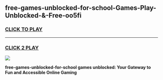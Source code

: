 
## free-games-unblocked-for-school-Games-Play-Unblocked-&-Free-oo5fi
<h3>
<a href="https://premium76.site?title=free-games-unblocked-for-school&ref=24A">CLICK TO PLAY</a></h3>
<hr>

<h3>
<a href="https://premium76.site?title=free-games-unblocked-for-school&ref=24A">CLICK 2 PLAY</a>
  
</h3>

<a href="https://premium76.site?title=free-games-unblocked-for-school&ref=24A"><img src="https://clearcache.store/games.png"></a>


**free-games-unblocked-for-school games unblocked: Your Gateway to Fun and Accessible Online Gaming**
